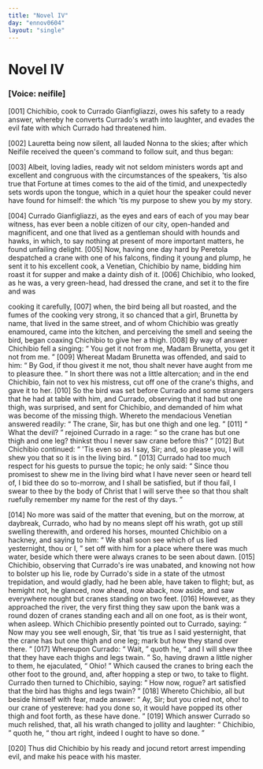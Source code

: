 ```yaml
---
title: "Novel IV"
day: "ennov0604"
layout: "single"
---
```

<div id="nov0604" type="novella" who="neifile">
 <h1>
  Novel IV
 </h1>
 <argument>
  <p>
   <h3>
    [Voice: neifile]
   </h3>
  </p>
  <p>
   <a name="p06040001">
    [001]
   </a>
   Chichibio, cook to Currado Gianfigliazzi, owes his
	safety to a ready answer, whereby he converts Currado's wrath into laughter, and evades
	the evil fate with which Currado had threatened him.
  </p>
 </argument>
 <div3 type="commentary" who="author">
  <p>
   <a name="p06040002">
    [002]
   </a>
   Lauretta
   being now silent, all lauded Nonna to
	the skies; after which Neifile received the queen's command to follow suit, and thus
	began:
  </p>
 </div3>
 <div3 type="commentary" who="neifile">
  <p>
   <a name="p06040003">
    [003]
   </a>
   Albeit, loving ladies, ready wit not seldom ministers words apt and
	excellent and congruous with the circumstances of the speakers, 'tis also true that
	Fortune at times comes to the aid of the timid, and unexpectedly sets words upon the
	tongue, which in a quiet hour the speaker could never have found for himself: the which
	'tis my purpose to shew you by my story.
  </p>
 </div3>
 <p>
  <a name="p06040004">
   [004]
  </a>
  Currado Gianfigliazzi, as the eyes and ears of each of you
may
 bear witness, has ever been a noble citizen of our city, open-handed
and magnificent, and one that lived as a gentleman should with
 hounds and
hawks, in which, to say nothing at present of more
 important matters, he
found unfailing delight.
  <a name="p06040005">
   [005]
  </a>
  Now, having one
 day hard by Peretola despatched a
crane with one of his falcons,
 finding it young and plump, he sent it to
his excellent cook, a
 Venetian, Chichibio by name, bidding him roast it
for supper and
 make a dainty dish of it.
  <a name="p06040006">
   [006]
  </a>
  Chichibio, who looked, as he was,
a
 very green-head, had dressed the crane, and set it to the fire and was

cooking it carefully,
  <a name="p06040007">
   [007]
  </a>
  when, the bird being all but roasted, and the
 fumes
of the cooking very strong, it so chanced that a girl, Brunetta
 by name,
that lived in the same street, and of whom Chichibio was
 greatly
enamoured, came into the kitchen, and perceiving the smell
  and
seeing the bird, began coaxing Chichibio to give her a thigh.
  <a name="p06040008">
   [008]
  </a>
  By way of
answer Chichibio fell a singing:
  <q direct="unspecified">
   You get it not from
 me, Madam
Brunetta, you get it not from me.
  </q>
  <a name="p06040009">
   [009]
  </a>
  Whereat Madam
 Brunetta was offended,
and said to him:
  <q direct="unspecified">
   By God, if thou givest
 it me not, thou shalt never
have aught from me to pleasure thee.
  </q>
  In short there was not a little
altercation; and in the end Chichibio,
 fain not to vex his mistress, cut
off one of the crane's thighs, and
 gave it to her.
  <a name="p06040010">
   [010]
  </a>
  So the bird was set
before Currado and some strangers
 that he had at table with him, and
Currado, observing that it had but
 one thigh, was surprised, and sent for
Chichibio, and demanded of
 him what was become of the missing thigh.
Whereto the mendacious
 Venetian answered readily:
  <q direct="unspecified">
   The crane, Sir, has
but one thigh and
 one leg.
  </q>
  <a name="p06040011">
   [011]
  </a>
  <q direct="unspecified">
   What the devil?
  </q>
  rejoined Currado in
a rage:
  <q direct="unspecified">
   so the
 crane has but one thigh and one leg? thinkst thou I
never saw crane
 before this?
  </q>
  <a name="p06040012">
   [012]
  </a>
  But Chichibio continued:
  <q direct="unspecified">
   'Tis even so
as I say,
 Sir; and, so please you, I will shew you that so it is in the
living
 bird.
  </q>
  <a name="p06040013">
   [013]
  </a>
  Currado had too much respect for his guests to pursue
the
 topic; he only said:
  <q direct="unspecified">
   Since thou promisest to shew me in the
 living
bird what I have never seen or heard tell of, I bid thee do so
 to-morrow,
and I shall be satisfied, but if thou fail, I swear to thee
 by the body of
Christ that I will serve thee so that thou shalt ruefully
 remember my name
for the rest of thy days.
  </q>
 </p>
 <p>
  <a name="p06040014">
   [014]
  </a>
  No more was said of the matter that
evening, but on the morrow,
 at daybreak, Currado, who had by no means
slept off his wrath, got
 up still swelling therewith, and ordered his
horses, mounted Chichibio
 on a hackney, and saying to him:
  <q direct="unspecified">
   We shall
soon see which of us
 lied yesternight, thou or I,
  </q>
  set off with him for
a place where there
 was much water, beside which there were always cranes
to be seen
 about dawn.
  <a name="p06040015">
   [015]
  </a>
  Chichibio, observing that Currado's ire was
unabated,
 and knowing not how to bolster up his lie, rode by Currado's
side
 in a state of the utmost trepidation, and would gladly, had he been
able, have taken to flight; but, as hemight not, he glanced, now
 ahead,
now aback, now aside, and saw everywhere nought but cranes
 standing on two
feet.
  <a name="p06040016">
   [016]
  </a>
  However, as they approached the river, the
 very first thing they saw
upon the bank was a round dozen of cranes
 standing each and all on one
foot, as is their wont, when asleep.
 Which Chichibio presently pointed out
to Currado, saying:
  <q direct="unspecified">
   Now
 may you see well enough, Sir, that 'tis true as
I said yesternight, that
   the crane has but one thigh and one
leg; mark but how they stand
 over there.
  </q>
  <a name="p06040017">
   [017]
  </a>
  Whereupon Currado:
  <q direct="unspecified">
   Wait,
  </q>
  quoth he,
  <q direct="unspecified">
   and I
 will shew thee that they have each thighs
and legs twain.
  </q>
  So,
 having drawn a little nigher to them, he
ejaculated,
  <q direct="unspecified">
   Ohio!
  </q>
  Which
 caused the cranes to bring each the other
foot to the ground, and,
 after hopping a step or two, to take to flight.
Currado then turned
 to Chichibio, saying:
  <q direct="unspecified">
   How now, rogue? art satisfied
that the
 bird has thighs and legs twain?
  </q>
  <a name="p06040018">
   [018]
  </a>
  Whereto Chichibio, all but
beside
 himself with fear, made answer:
  <q direct="unspecified">
   Ay, Sir; but you cried not,
oho! to our crane of yestereve: had you done so, it would have
 popped its
other thigh and foot forth, as these have done.
  </q>
  <a name="p06040019">
   [019]
  </a>
  Which
 answer Currado
so much relished, that, all his wrath changed to jollity
 and laughter:
  <q direct="unspecified">
   Chichibio,
  </q>
  quoth he,
  <q direct="unspecified">
   thou art right, indeed I
 ought to have so
done.
  </q>
 </p>
 <p>
  <a name="p06040020">
   [020]
  </a>
  Thus did Chichibio by his ready and jocund retort arrest
impending
 evil, and make his peace with his master.
 </p>
</div>
